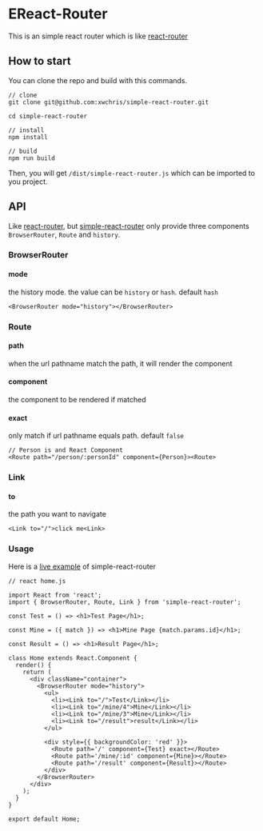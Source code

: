 # EReact-Router
This is an simple react router which is like [react-router](https://github.com/ReactTraining/react-router)

## How to start
You can clone the repo and build with this commands.

```command
// clone
git clone git@github.com:xwchris/simple-react-router.git

cd simple-react-router

// install
npm install

// build
npm run build
```

Then, you will get `/dist/simple-react-router.js` which can be imported to you project.

## API
Like [react-router](https://github.com/ReactTraining/react-router), but [simple-react-router](https://github.com/xwchris/simple-react-router) only provide three components `BrowserRouter`, `Route` and `history`.

### BrowserRouter
#### mode
the history mode. the value can be `history` or `hash`. default `hash`

```
<BrowserRouter mode="history"></BrowserRouter>
```

### Route
#### path
when the url pathname match the path, it will render the component

#### component
the component to be rendered if matched

#### exact
only match if url pathname equals path. default `false`

```
// Person is and React Component
<Route path="/person/:personId" component={Person}><Route>
```

### Link
#### to
the path you want to navigate

```
<Link to="/">click me<Link>
```

### Usage
Here is a [live example](https://codepen.io/xwchris/pen/PdNyJQ) of simple-react-router
```reactjs
// react home.js

import React from 'react';
import { BrowserRouter, Route, Link } from 'simple-react-router';

const Test = () => <h1>Test Page</h1>;

const Mine = ({ match }) => <h1>Mine Page {match.params.id}</h1>;

const Result = () => <h1>Result Page</h1>;

class Home extends React.Component {
  render() {
    return (
      <div className="container">
        <BrowserRouter mode="history">
          <ul>
            <li><Link to="/">Test</Link></li>
            <li><Link to="/mine/4">Mine</Link></li>
            <li><Link to="/mine/3">Mine</Link></li>
            <li><Link to="/result">result</Link></li>
          </ul>

          <div style={{ backgroundColor: 'red' }}>
            <Route path='/' component={Test} exact></Route>
            <Route path='/mine/:id' component={Mine}></Route>
            <Route path='/result' component={Result}></Route>
          </div>
        </BrowserRouter>
      </div>
    );
  }
}

export default Home;
```
